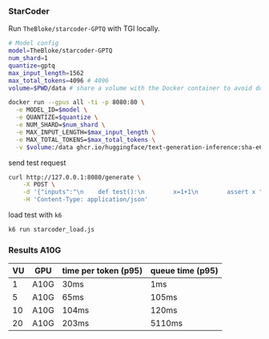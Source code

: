 
### StarCoder


Run `TheBloke/starcoder-GPTQ` with TGI locally. 

```bash
# Model config
model=TheBloke/starcoder-GPTQ
num_shard=1
quantize=gptq
max_input_length=1562
max_total_tokens=4096 # 4096
volume=$PWD/data # share a volume with the Docker container to avoid downloading weights every run

docker run --gpus all -ti -p 8080:80 \
  -e MODEL_ID=$model \
  -e QUANTIZE=$quantize \
  -e NUM_SHARD=$num_shard \
  -e MAX_INPUT_LENGTH=$max_input_length \
  -e MAX_TOTAL_TOKENS=$max_total_tokens \
  -v $volume:/data ghcr.io/huggingface/text-generation-inference:sha-e605c2a
```

send test request 

```bash
curl http://127.0.0.1:8080/generate \
    -X POST \
    -d '{"inputs":"\n    def test():\n        x=1+1\n        assert x ","parameters":{"max_new_tokens":60,"stop":["<|endoftext|>", "\n\n"],"top_p":0.95}}' \
    -H 'Content-Type: application/json'
```


load test with `k6`

```bash
k6 run starcoder_load.js
```

### Results A10G 

| VU  | GPU  | time per token (p95) | queue time (p95) |
| --- | ---- | -------------------- | ---------------- |
| 1   | A10G | 30ms                 | 1ms              |
| 5   | A10G | 65ms                 | 105ms            |
| 10  | A10G | 104ms                | 120ms            |
| 20  | A10G | 203ms                | 5110ms           |
